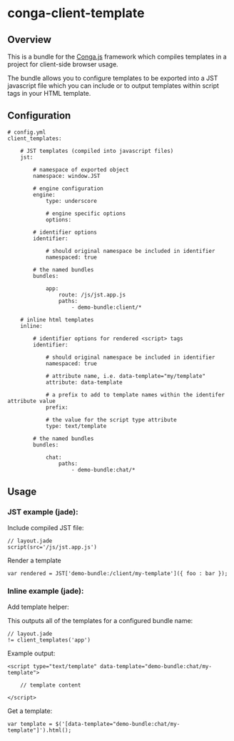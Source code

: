 conga-client-template
=====================

Overview
--------

This is a bundle for the [Conga.js](https://github.com/congajs/conga) framework which 
compiles templates in a project for client-side browser usage.

The bundle allows you to configure templates to be exported into a JST javascript file
which you can include or to output templates within script tags in your HTML template.

Configuration
-------------

    # config.yml
    client_templates:

        # JST templates (compiled into javascript files)
        jst:

            # namespace of exported object
            namespace: window.JST

            # engine configuration
            engine: 
                type: underscore

                # engine specific options
                options:

            # identifier options
            identifier:

                # should original namespace be included in identifier
                namespaced: true

            # the named bundles
            bundles:

                app:
                    route: /js/jst.app.js
                    paths:
                        - demo-bundle:client/*

        # inline html templates
        inline:

            # identifier options for rendered <script> tags
            identifier:

                # should original namespace be included in identifier
                namespaced: true

                # attribute name, i.e. data-template="my/template"
                attribute: data-template

                # a prefix to add to template names within the identifer attribute value
                prefix:

                # the value for the script type attribute
                type: text/template

            # the named bundles
            bundles:

                chat:
                    paths:
                        - demo-bundle:chat/*


Usage
-----

### JST example (jade):

Include compiled JST file:

    // layout.jade
    script(src='/js/jst.app.js')

Render a template

    var rendered = JST['demo-bundle:/client/my-template']({ foo : bar });

### Inline example (jade):

Add template helper:

This outputs all of the templates for a configured bundle name:

    // layout.jade
    != client_templates('app')

Example output:

    <script type="text/template" data-template="demo-bundle:chat/my-template">
    
        // template content

    </script>

Get a template:

    var template = $('[data-template="demo-bundle:chat/my-template"]').html();
